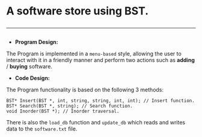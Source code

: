 # A software store using BST. <hr>
- **Program Design:**

The Program is implemented in a `menu-based` style, allowing the user to interact with it in a friendly manner and perform two actions such as **adding** / **buying** software.

<!-- ![Emulation](https://raw.githubusercontent.com/Fineas/Algorithms-and-Data-Structures/master/Projects/Project3/img/preview.PNG ) -->

- **Code Design:**

The Program functionality is based on the following 3 methods:
```
BST* Insert(BST *, int, string, string, int, int); // Insert function. 
BST* Search(BST *, string); // Search function. 
void Inorder(BST *); // Inorder traversal. 
```
There is also the `load_db` function and `update_db` which reads and writes data to the `software.txt` file.